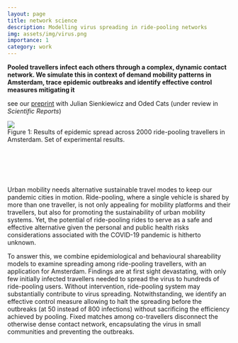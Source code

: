 ```yaml
---
layout: page
title: network science
description: Modelling virus spreading in ride-pooling networks
img: assets/img/virus.png
importance: 1
category: work
---
```




**Pooled travellers infect each others through a complex, dynamic contact network. We simulate this in context of demand mobility patterns in Amsterdam, trace epidemic outbreaks and identify effective control measures mitigating it**

see our [preprint](https://arxiv.org/abs/2011.12770) with Julian Sienkiewicz and Oded Cats (under review in _Scientific Reports_)


<div class="img_row">
    <img class="col two center" src="{{ site.baseurl }}/assets/img/res_1.png">
</div>
<div class="col two left caption">
    Figure 1:  Results of epidemic spread across 2000 ride-pooling travellers in Amsterdam. Set of experimental results.
</div>

<br/><br/>
<br/><br/>

Urban mobility needs alternative sustainable travel modes to keep our pandemic cities in motion.  Ride-pooling, where a single vehicle is shared by more than one traveller, is not only appealing for mobility platforms and their travellers, but also for promoting the sustainability of urban mobility systems. 
Yet, the potential of ride-pooling rides to serve as a safe and effective alternative given the personal and public health risks considerations associated with the COVID-19 pandemic is hitherto unknown.

To answer this, we combine epidemiological and behavioural shareability models to examine spreading among ride-pooling travellers, with an application for Amsterdam. Findings are at first sight devastating, with only few initially infected travellers needed to spread the virus to hundreds of ride-pooling users. Without intervention, ride-pooling system may substantially contribute to virus spreading. Notwithstanding, we identify an effective control measure allowing to halt the spreading before the outbreaks (at 50 instead of 800 infections) without sacrificing the efficiency achieved by pooling. Fixed matches among co-travellers disconnect the otherwise dense contact network, encapsulating the virus in small communities and preventing the outbreaks.

